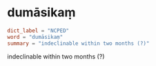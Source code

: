 # dumāsikaṃ

``` toml
dict_label = "NCPED"
word = "dumāsikaṃ"
summary = "indeclinable within two months (?)"
```

indeclinable within two months (?)

